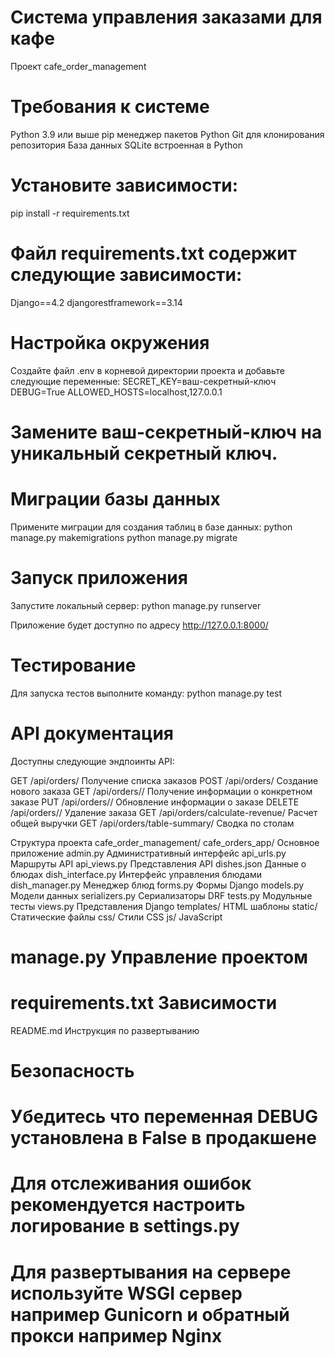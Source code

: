 # Система управления заказами для кафе
Проект cafe_order_management

# Требования к системе
Python 3.9 или выше
pip менеджер пакетов Python
Git для клонирования репозитория
База данных SQLite встроенная в Python

# Установите зависимости:
pip install -r requirements.txt

# Файл requirements.txt содержит следующие зависимости:
Django==4.2
djangorestframework==3.14

# Настройка окружения
Создайте файл .env в корневой директории проекта и добавьте следующие переменные:
SECRET_KEY=ваш-секретный-ключ
DEBUG=True
ALLOWED_HOSTS=localhost,127.0.0.1

# Замените ваш-секретный-ключ на уникальный секретный ключ.

# Миграции базы данных
Примените миграции для создания таблиц в базе данных:
python manage.py makemigrations
python manage.py migrate

# Запуск приложения
Запустите локальный сервер:
python manage.py runserver

Приложение будет доступно по адресу http://127.0.0.1:8000/

# Тестирование
Для запуска тестов выполните команду:
python manage.py test

# API документация
Доступны следующие эндпоинты API:

GET /api/orders/ Получение списка заказов
POST /api/orders/ Создание нового заказа
GET /api/orders/<id>/ Получение информации о конкретном заказе
PUT /api/orders/<id>/ Обновление информации о заказе
DELETE /api/orders/<id>/ Удаление заказа
GET /api/orders/calculate-revenue/ Расчет общей выручки
GET /api/orders/table-summary/ Сводка по столам

Структура проекта
cafe_order_management/
cafe_orders_app/ Основное приложение
admin.py Административный интерфейс
api_urls.py Маршруты API
api_views.py Представления API
dishes.json Данные о блюдах
dish_interface.py Интерфейс управления блюдами
dish_manager.py Менеджер блюд
forms.py Формы Django
models.py Модели данных
serializers.py Сериализаторы DRF
tests.py Модульные тесты
views.py Представления Django
templates/ HTML шаблоны
static/ Статические файлы
css/ Стили CSS
js/ JavaScript
# manage.py Управление проектом
# requirements.txt Зависимости
README.md Инструкция по развертыванию

# Безопасность
# Убедитесь что переменная DEBUG установлена в False в продакшене
# Для отслеживания ошибок рекомендуется настроить логирование в settings.py
# Для развертывания на сервере используйте WSGI сервер например Gunicorn и обратный прокси например Nginx
